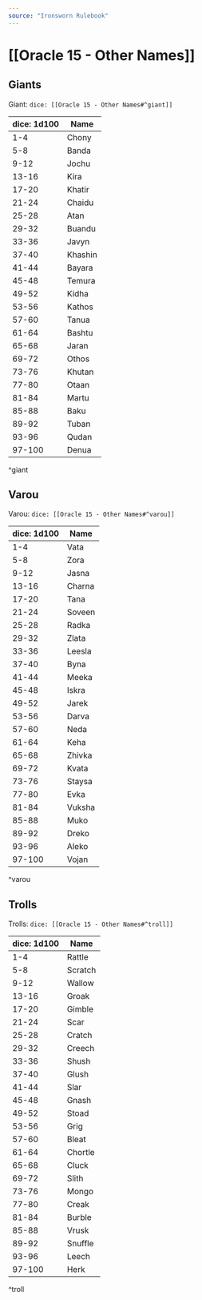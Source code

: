 ```yaml
---
source: "Ironsworn Rulebook"
---
```

# [[Oracle 15 - Other Names]]


## Giants

Giant: `dice: [[Oracle 15 - Other Names#^giant]]`

| dice: 1d100 | Name    |
| ----------- | ------- |
| 1-4         | Chony   |
| 5-8         | Banda   |
| 9-12        | Jochu   |
| 13-16       | Kira    |
| 17-20       | Khatir  |
| 21-24       | Chaidu  |
| 25-28       | Atan    |
| 29-32       | Buandu  |
| 33-36       | Javyn   |
| 37-40       | Khashin |
| 41-44       | Bayara  |
| 45-48       | Temura  |
| 49-52       | Kidha   |
| 53-56       | Kathos  |
| 57-60       | Tanua   |
| 61-64       | Bashtu  |
| 65-68       | Jaran   |
| 69-72       | Othos   |
| 73-76       | Khutan  |
| 77-80       | Otaan   |
| 81-84       | Martu   |
| 85-88       | Baku    |
| 89-92       | Tuban   |
| 93-96       | Qudan   |
| 97-100      | Denua   |
^giant

## Varou

Varou: `dice: [[Oracle 15 - Other Names#^varou]]`

| dice: 1d100 | Name   |
| ----------- | ------ |
| 1-4         | Vata   |
| 5-8         | Zora   |
| 9-12        | Jasna  |
| 13-16       | Charna |
| 17-20       | Tana   |
| 21-24       | Soveen |
| 25-28       | Radka  |
| 29-32       | Zlata  |
| 33-36       | Leesla |
| 37-40       | Byna   |
| 41-44       | Meeka  |
| 45-48       | Iskra  |
| 49-52       | Jarek  |
| 53-56       | Darva  |
| 57-60       | Neda   |
| 61-64       | Keha   |
| 65-68       | Zhivka |
| 69-72       | Kvata  |
| 73-76       | Staysa |
| 77-80       | Evka   |
| 81-84       | Vuksha |
| 85-88       | Muko   |
| 89-92       | Dreko  |
| 93-96       | Aleko  |
| 97-100      | Vojan  |
^varou

## Trolls

Trolls: `dice: [[Oracle 15 - Other Names#^troll]]`

| dice: 1d100 | Name    |
| ----------- | ------- |
| 1-4         | Rattle  |
| 5-8         | Scratch |
| 9-12        | Wallow  |
| 13-16       | Groak   |
| 17-20       | Gimble  |
| 21-24       | Scar    |
| 25-28       | Cratch  |
| 29-32       | Creech  |
| 33-36       | Shush   |
| 37-40       | Glush   |
| 41-44       | Slar    |
| 45-48       | Gnash   |
| 49-52       | Stoad   |
| 53-56       | Grig    |
| 57-60       | Bleat   |
| 61-64       | Chortle |
| 65-68       | Cluck   |
| 69-72       | Slith   |
| 73-76       | Mongo   |
| 77-80       | Creak   |
| 81-84       | Burble  |
| 85-88       | Vrusk   |
| 89-92       | Snuffle |
| 93-96       | Leech   |
| 97-100      | Herk    |
^troll

